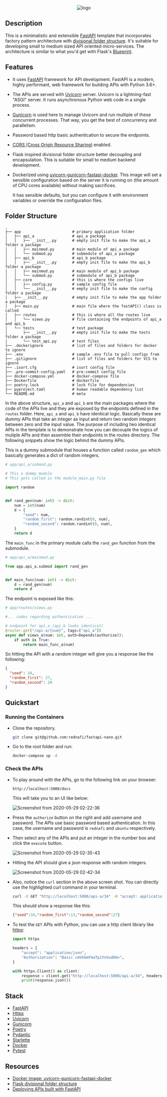 <div align="center">

![logo](https://user-images.githubusercontent.com/30027932/83198400-ec343c00-a160-11ea-8bec-28f0d09b16de.png)

</div>


## Description

This is a minimalistic and extensible [FastAPI](https://fastapi.tiangolo.com/) template that incorporates factory pattern architecture with [divisional folder structure](https://exploreflask.com/en/latest/blueprints.html#divisional). It's suitable for developing small to medium sized API oriented micro-services. The architecture is similar to what you'd get with Flask's [Blueprint](https://exploreflask.com/en/latest/blueprints.html).

## Features

* It uses [FastAPI]() framework for API development. FastAPI is a modern, highly performant, web framework for building APIs with Python 3.6+.

* The APIs are served with [Uvicorn]() server. Uvicorn is a lightning-fast "ASGI" server. It runs asynchronous Python web code in a single process.

* [Gunicorn]() is used here to manage Uvicorn and run multiple of these concurrent processes. That way, you get the best of concurrency and parallelism.

* Password based http basic authentication to secure the endpoints.

* [CORS (Cross Origin Resource Sharing)](https://fastapi.tiangolo.com/tutorial/cors/) enabled.

* Flask inspired divisional folder structure better decoupling and encapsulation. This is suitable for small to medium backend development.

* Dockerized using [uvicorn-gunicorn-fastapi-docker]( https://github.com/tiangolo/uvicorn-gunicorn-fastapi-docker
). This image will set a sensible configuration based on the server it is running on (the amount of CPU cores available) without making sacrifices.

    It has sensible defaults, but you can configure it with environment variables or override the configuration files.


## Folder Structure

```
.
├── app                       # primary application folder
│   ├── api_a                 # api_a package
│   │   ├── __init__.py       # empty init file to make the api_a folder a package
│   │   ├── mainmod.py        # main module of api_a package
│   │   └── submod.py         # submodule of api_a package
│   ├── api_b                 # api_b package
│   │   ├── __init__.py       # empty init file to make the api_b folder a package
│   │   ├── mainmod.py        # main module of api_b package
│   │   └── submod.py         # submodule of api_b package
│   ├── core                  # this is where the configs live
│   │   ├── config.py         # sample config file
│   │   └── __init__.py       # empty init file to make the config folder a package
│   ├── __init__.py           # empty init file to make the app folder a package
│   ├── main.py               # main file where the fastAPI() class is called
│   ├── routes                # this is where all the routes live
│   │   └── views.py          # file containing the endpoints of api_a and api_b
│   └── tests                 # test package
│       ├── __init__.py       # empty init file to make the tests folder a package
│       └── test_api.py       # test files
├── .dockerignore             # list of files and folders for docker to ignore
├── .env                      # sample .env file to pull configs from
├── .gitignore                # list of files and folders for VCS to ignore
├── .isort.cfg                # isort config file
├── .pre-commit-config.yaml   # pre-commit config file
├── docker-compose.yml        # docker-compose file
├── Dockerfile                # dockerfile
├── poetry.lock               # lock file for dependencies
├── pyproject.toml            # human readable dependency list
└── README.md                 # meta
```

In the above structure, `api_a` and `api_b` are the main packages where the code of the APIs live and they are exposed by the endpoints defined in the `routes` folder. Here, `api_a` and `api_b` have identical logic. Basically these are dummy APIs that take an integer as input and return two random integers between zero and the input value. The purpose of including two identical APIs in the template is to demonstrate how you can decouple the logics of muliple APIs and then assemble their endpoints in the routes directory. The following snippets show the logic behind the dummy APIs.

This is a dummy submodule that houses a function called `random_gen` which basically generates a dict of random integers.

```python
# app/api_a/submod.py

# This a dummy module
# This gets called in the module_main.py file

import random


def rand_gen(num: int) -> dict:
    num = int(num)
    d = {
        "seed": num,
        "random_first": random.randint(0, num),
        "random_second": random.randint(0, num),
    }
    return d
```

The `main_func` in the primary module calls the `rand_gen` function from the submodule.

```python
# app/api_a/mainmod.py

from app.api_a.submod import rand_gen


def main_func(num: int) -> dict:
    d = rand_gen(num)
    return d
```

The endpoint is exposed like this:

```python
# app/routes/views.py

#... codes regarding authentication ...

# endpoint for api_a (api_b looks identical)
@router.get("/api-a/{num}", tags=["api_a"])
async def views_a(num: int, auth=Depends(authorize)):
    if auth is True:
        return main_func_a(num)
```

So hitting the API with a random integer will give you a response like the following:

```json
{
  "seed": 34,
  "random_first": 27,
  "random_second": 20
}
```


## Quickstart

### Running the Containers

* Clone the repository.

    ```bash
    git clone git@github.com:rednafi/fastapi-nano.git
    ```

* Go to the root folder and run:

    ```bash
    docker-compose up -d
    ```

### Check the APIs

* To play around with the APIs, go to the following link on your browser:

    ```
    http://localhost:5000/docs
    ```

    This will take you to an UI like below:

    ![Screenshot from 2020-05-29 02-22-36](https://user-images.githubusercontent.com/30027932/83190668-95c10080-a154-11ea-873b-d8fe80d9c132.png)

* Press the `authorize` button on the right and add username and password. The APIs use basic password based authentication. In this case, the username and password is `rednafi` and `ubuntu` respectively.

* Then select any of the APIs and put an integer in the number box and click the `execute` button.

    ![Screenshot from 2020-05-29 02-35-43](https://user-images.githubusercontent.com/30027932/83191125-5810a780-a155-11ea-8cc7-8c4f4694fbc5.png)

* Hitting the API should give a json response with random integers.

    ![Screenshot from 2020-05-29 02-42-34](https://user-images.githubusercontent.com/30027932/83191591-1a604e80-a156-11ea-930f-4a805d1f631c.png)

* Also, notice the `curl` section in the above screen shot. You can directly use the highlighted curl command in your terminal.

    ```bash
    curl -X GET "http://localhost:5000/api-a/34" -H "accept: application/json" -H "Authorization: Basic cmVkbmFmaTp1YnVudHU="
    ```

    This should show a response like this:

    ```json
    {"seed":34,"random_first":13,"random_second":27}
    ```

* To test the `GET` APIs with Python, you can use a http client library like [httpx](https://www.python-httpx.org/):

    ```python
    import httpx

    headers = {
        "accept": "application/json",
        "Authorization": "Basic cmVkbmFmaTp1YnVudHU=",
    }

    with httpx.Client() as client:
        response = client.get("http://localhost:5000/api-a/34", headers=headers)
        print(response.json())
    ```

## Stack

* [FastAPI](https://fastapi.tiangolo.com/)
* [Httpx](https://www.python-httpx.org/)
* [Uvicorn](https://www.uvicorn.org/)
* [Gunicorn](https://gunicorn.org/)
* [Poetry](https://python-poetry.org/)
* [Pydantic](https://pydantic-docs.helpmanual.io/)
* [Starlette](https://www.starlette.io/)
* [Docker](https://www.docker.com/)
* [Pytest](https://docs.pytest.org/en/latest/)

## Resources

* [Docker image: uvicorn-gunicorn-fastapi-docker]( https://github.com/tiangolo/uvicorn-gunicorn-fastapi-docker
)
* [Flask divisional folder structure](https://exploreflask.com/en/latest/blueprints.html#divisional)
* [Deploying APIs built with FastAPI](https://fastapi.tiangolo.com/deployment/)
